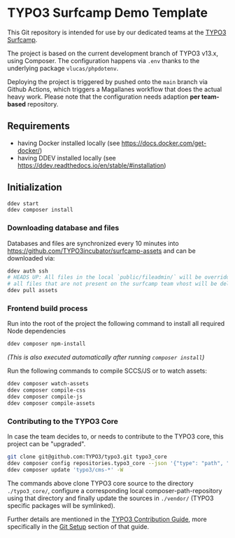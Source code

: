 # TYPO3 Surfcamp Demo Template

This Git repository is intended for use by our dedicated teams at the [TYPO3 Surfcamp](https://surfcamp.typo3.com/).

The project is based on the current development branch of TYPO3 v13.x, using Composer. The configuration happens via
`.env` thanks to the underlying package `vlucas/phpdotenv`.

Deploying the project is triggered by pushed onto the `main` branch via Github Actions, which triggers a Magallanes
workflow that does the actual heavy work. Please note that the configuration needs adaption **per team-based** repository.

## Requirements

* having Docker installed locally (see https://docs.docker.com/get-docker/)
* having DDEV installed locally (see https://ddev.readthedocs.io/en/stable/#installation)


## Initialization

```sh
ddev start
ddev composer install
```

### Downloading database and files

Databases and files are synchronized every 10 minutes into
https://github.com/TYPO3incubator/surfcamp-assets and can be downloaded via:

```sh
ddev auth ssh
# HEADS UP: All files in the local `public/fileadmin/` will be overridden, that means:
# all files that are not present on the surfcamp team vhost will be deleted from fileadmin
ddev pull assets
```

### Frontend build process
Run into the root of the project the following command to install all required Node dependencies
```sh
ddev composer npm-install
```

_(This is also executed automatically after running `composer install`)_

Run the following commands to compile SCCS/JS or to watch assets:
```sh
ddev composer watch-assets
ddev composer compile-css
ddev composer compile-js
ddev composer compile-assets
```

### Contributing to the TYPO3 Core

In case the team decides to, or needs to contribute to the TYPO3 core, this project can be "upgraded".

```sh
git clone git@github.com:TYPO3/typo3.git typo3_core
ddev composer config repositories.typo3_core --json '{"type": "path", "url": "typo3_core/typo3/sysext/*"}'
ddev composer update 'typo3/cms-*' -W
```

The commands above clone TYPO3 core source to the directory `./typo3_core/`, configure
a corresponding local composer-path-repository using that directory and finally
update the sources in `./vendor/` (TYPO3 specific packages will be symlinked).

Further details are mentioned in the [TYPO3 Contribution Guide](https://docs.typo3.org/m/typo3/guide-contributionworkflow/main/en-us/Index.html),
more specifically in the [Git Setup](https://docs.typo3.org/m/typo3/guide-contributionworkflow/main/en-us/Setup/Git/Index.html) section of that guide.
